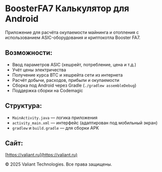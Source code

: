 # BoosterFA7 Калькулятор для Android

Приложение для расчёта окупаемости майнинга и отопления с использованием ASIC-оборудования и криптокотла Booster FA7.

## Возможности:
- Ввод параметров ASIC (хешрейт, потребление, цена и т.д.)
- Учёт цены электричества
- Получение курса BTC и хешрейта сети из интернета
- Расчёт добычи, расходов, прибыли и окупаемости
- Сборка под Android через Gradle (`./gradlew assembleDebug`)
- Поддержка сборки на Codemagic

## Структура:
- `MainActivity.java` — логика приложения
- `activity_main.xml` — интерфейс (адаптирован под мобильный экран)
- `gradlew` и `build.gradle` — для сборки APK

## Сайт:
[https://valiant.ru](https://valiant.ru)

© 2025 Valiant Technologies. Все права защищены.